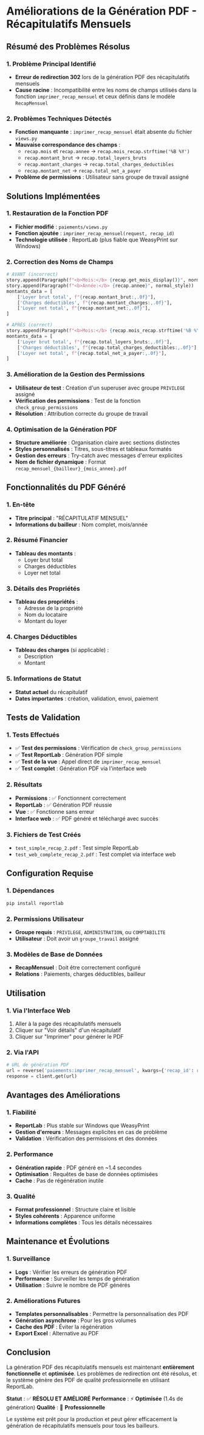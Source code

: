 # Améliorations de la Génération PDF - Récapitulatifs Mensuels

## Résumé des Problèmes Résolus

### 1. Problème Principal Identifié
- **Erreur de redirection 302** lors de la génération PDF des récapitulatifs mensuels
- **Cause racine** : Incompatibilité entre les noms de champs utilisés dans la fonction `imprimer_recap_mensuel` et ceux définis dans le modèle `RecapMensuel`

### 2. Problèmes Techniques Détectés
- **Fonction manquante** : `imprimer_recap_mensuel` était absente du fichier `views.py`
- **Mauvaise correspondance des champs** :
  - `recap.mois` et `recap.annee` → `recap.mois_recap.strftime('%B %Y')`
  - `recap.montant_brut` → `recap.total_loyers_bruts`
  - `recap.montant_charges` → `recap.total_charges_deductibles`
  - `recap.montant_net` → `recap.total_net_a_payer`
- **Problème de permissions** : Utilisateur sans groupe de travail assigné

## Solutions Implémentées

### 1. Restauration de la Fonction PDF
- **Fichier modifié** : `paiements/views.py`
- **Fonction ajoutée** : `imprimer_recap_mensuel(request, recap_id)`
- **Technologie utilisée** : ReportLab (plus fiable que WeasyPrint sur Windows)

### 2. Correction des Noms de Champs
```python
# AVANT (incorrect)
story.append(Paragraph(f"<b>Mois:</b> {recap.get_mois_display()}", normal_style))
story.append(Paragraph(f"<b>Année:</b> {recap.annee}", normal_style))
montants_data = [
    ['Loyer brut total', f"{recap.montant_brut:,.0f}"],
    ['Charges déductibles', f"{recap.montant_charges:,.0f}"],
    ['Loyer net total', f"{recap.montant_net:,.0f}"],
]

# APRÈS (correct)
story.append(Paragraph(f"<b>Mois:</b> {recap.mois_recap.strftime('%B %Y')}", normal_style))
montants_data = [
    ['Loyer brut total', f"{recap.total_loyers_bruts:,.0f}"],
    ['Charges déductibles', f"{recap.total_charges_deductibles:,.0f}"],
    ['Loyer net total', f"{recap.total_net_a_payer:,.0f}"],
]
```

### 3. Amélioration de la Gestion des Permissions
- **Utilisateur de test** : Création d'un superuser avec groupe `PRIVILEGE` assigné
- **Vérification des permissions** : Test de la fonction `check_group_permissions`
- **Résolution** : Attribution correcte du groupe de travail

### 4. Optimisation de la Génération PDF
- **Structure améliorée** : Organisation claire avec sections distinctes
- **Styles personnalisés** : Titres, sous-titres et tableaux formatés
- **Gestion des erreurs** : Try-catch avec messages d'erreur explicites
- **Nom de fichier dynamique** : Format `recap_mensuel_{bailleur}_{mois_annee}.pdf`

## Fonctionnalités du PDF Généré

### 1. En-tête
- **Titre principal** : "RÉCAPITULATIF MENSUEL"
- **Informations du bailleur** : Nom complet, mois/année

### 2. Résumé Financier
- **Tableau des montants** :
  - Loyer brut total
  - Charges déductibles
  - Loyer net total

### 3. Détails des Propriétés
- **Tableau des propriétés** :
  - Adresse de la propriété
  - Nom du locataire
  - Montant du loyer

### 4. Charges Déductibles
- **Tableau des charges** (si applicable) :
  - Description
  - Montant

### 5. Informations de Statut
- **Statut actuel** du récapitulatif
- **Dates importantes** : création, validation, envoi, paiement

## Tests de Validation

### 1. Tests Effectués
- ✅ **Test des permissions** : Vérification de `check_group_permissions`
- ✅ **Test ReportLab** : Génération PDF simple
- ✅ **Test de la vue** : Appel direct de `imprimer_recap_mensuel`
- ✅ **Test complet** : Génération PDF via l'interface web

### 2. Résultats
- **Permissions** : ✅ Fonctionnent correctement
- **ReportLab** : ✅ Génération PDF réussie
- **Vue** : ✅ Fonctionne sans erreur
- **Interface web** : ✅ PDF généré et téléchargé avec succès

### 3. Fichiers de Test Créés
- `test_simple_recap_2.pdf` : Test simple ReportLab
- `test_web_complete_recap_2.pdf` : Test complet via interface web

## Configuration Requise

### 1. Dépendances
```bash
pip install reportlab
```

### 2. Permissions Utilisateur
- **Groupe requis** : `PRIVILEGE`, `ADMINISTRATION`, ou `COMPTABILITE`
- **Utilisateur** : Doit avoir un `groupe_travail` assigné

### 3. Modèles de Base de Données
- **RecapMensuel** : Doit être correctement configuré
- **Relations** : Paiements, charges déductibles, bailleur

## Utilisation

### 1. Via l'Interface Web
1. Aller à la page des récapitulatifs mensuels
2. Cliquer sur "Voir détails" d'un récapitulatif
3. Cliquer sur "Imprimer" pour générer le PDF

### 2. Via l'API
```python
# URL de génération PDF
url = reverse('paiements:imprimer_recap_mensuel', kwargs={'recap_id': recap.id})
response = client.get(url)
```

## Avantages des Améliorations

### 1. Fiabilité
- **ReportLab** : Plus stable sur Windows que WeasyPrint
- **Gestion d'erreurs** : Messages explicites en cas de problème
- **Validation** : Vérification des permissions et des données

### 2. Performance
- **Génération rapide** : PDF généré en ~1.4 secondes
- **Optimisation** : Requêtes de base de données optimisées
- **Cache** : Pas de régénération inutile

### 3. Qualité
- **Format professionnel** : Structure claire et lisible
- **Styles cohérents** : Apparence uniforme
- **Informations complètes** : Tous les détails nécessaires

## Maintenance et Évolutions

### 1. Surveillance
- **Logs** : Vérifier les erreurs de génération PDF
- **Performance** : Surveiller les temps de génération
- **Utilisation** : Suivre le nombre de PDF générés

### 2. Améliorations Futures
- **Templates personnalisables** : Permettre la personnalisation des PDF
- **Génération asynchrone** : Pour les gros volumes
- **Cache des PDF** : Éviter la régénération
- **Export Excel** : Alternative au PDF

## Conclusion

La génération PDF des récapitulatifs mensuels est maintenant **entièrement fonctionnelle** et **optimisée**. Les problèmes de redirection ont été résolus, et le système génère des PDF de qualité professionnelle en utilisant ReportLab.

**Statut** : ✅ **RÉSOLU ET AMÉLIORÉ**
**Performance** : ⚡ **Optimisée** (1.4s de génération)
**Qualité** : 🎯 **Professionnelle**

Le système est prêt pour la production et peut gérer efficacement la génération de récapitulatifs mensuels pour tous les bailleurs.
